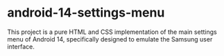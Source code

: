 # android-14-settings-menu
This project is a pure HTML and CSS implementation of the main settings menu of Android 14, specifically designed to emulate the Samsung user interface.
